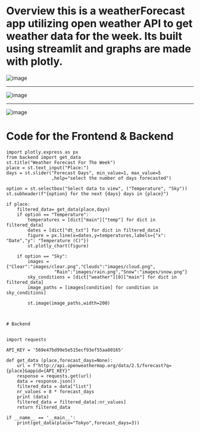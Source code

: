 # Overview this is a weatherForecast app utilizing open weather API to get weather data for the week. Its built using streamlit and graphs are made with plotly.







![image](https://github.com/ali0999109/WeatherForecast/assets/145396907/1c383f32-5531-4cf2-a0cd-ecbcc6afe09d)



---------------------------------------------------

![image](https://github.com/ali0999109/WeatherForecast/assets/145396907/7df2a7b5-1711-407f-8ebb-a14cce3e67d3)


---------------------------------------



![image](https://github.com/ali0999109/WeatherForecast/assets/145396907/f8e15dec-485e-4d55-83ed-889b2e7b612e)




# Code for the Frontend & Backend

```import streamlit as st
import plotly.express as px
from backend import get_data
st.title("Weather Forecast For The Week")
place = st.text_input("Place:")
days = st.slider("Forecast Days", min_value=1, max_value=5
                 ,help="select the number of days forecasted")

option = st.selectbox("Select data to view", ("Temperature", "Sky"))
st.subheader(f"{option} for the next {days} days in {place}")

if place:
    filtered_data= get_data(place,days)
    if option == "Temperature":
        temperatures = [dict["main"]["temp"] for dict in filtered_data]
        dates = [dict["dt_txt"] for dict in filtered_data]
        figure = px.line(x=dates,y=temperatures,labels={"x": "Date","y": "Temperature (C)"})
        st.plotly_chart(figure)

    if option == "Sky":
        images = {"Clear":"images/clear.png","Clouds":"images/cloud.png",
                  "Rain":"images/rain.png","Snow":"images/snow.png"}
        sky_conditions = [dict["weather"][0]["main"] for dict in filtered_data]
        image_paths = [images[condition] for condition in sky_conditions]

        st.image(image_paths,width=200)



# Backend


import requests

API_KEY = '569e47bd99e5e515ecf93ef55aa80165'

def get_data (place,forecast_days=None):
    url = f"http://api.openweathermap.org/data/2.5/forecast?q={place}&appid={API_KEY}"
    response = requests.get(url)
    data = response.json()
    filtered_data = data["list"]
    nr_values = 8 * forecast_days
    print (data)
    filtered_data = filtered_data[:nr_values]
    return filtered_data

if __name__ == '__main__':
    print(get_data(place="Tokyo",forecast_days=3))






